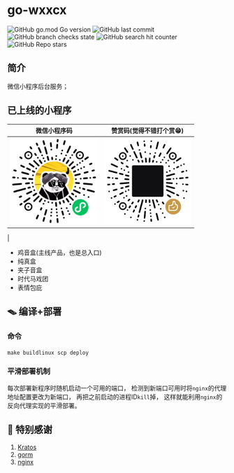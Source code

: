 # go-wxxcx

![GitHub go.mod Go version](https://img.shields.io/github/go-mod/go-version/sukaifei/go-wxxcx)
![GitHub last commit](https://img.shields.io/github/last-commit/SuKaifei/go-wxxcx)
![GitHub branch checks state](https://img.shields.io/badge/license-GNU-green)
![GitHub search hit counter](https://img.shields.io/github/search/SuKaiFei/go-wxxcx/go)
![GitHub Repo stars](https://img.shields.io/github/stars/sukaifei/go-wxxcx?style=social)



## 简介

微信小程序后台服务；

## 已上线的小程序


|                     微信小程序码                       |                    赞赏码(觉得不错打个赏😁)                     |
|:-----------------------------------------------:|:-----------------------------------------------------:|
| <img src="./assets/image/mp.jpg" width="200px"> | <img src="./assets/image/zanshang.jpg" width="200px"> | 
|

- 鸡音盒(主线产品，也是总入口)
- 纯真盒
- 夹子音盒
- 时代马戏团
- 表情包庇

## 🪤 编译+部署

### 命令

`make buildlinux scp deploy`

### 平滑部署机制

每次部署新程序时随机启动一个可用的端口，
检测到新端口可用时将`nginx`的代理地址配置更改为新端口，
再把之前启动的进程ID`kill`掉，
这样就能利用`nginx`的反向代理实现的平滑部署。

## 🤝 特别感谢

1. [Kratos](https://github.com/go-kratos/kratos)
1. [gorm](https://github.com/go-gorm/gorm)
1. [nginx](https://github.com/nginx/nginx)
